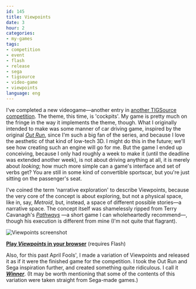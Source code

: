 ```yaml
---
id: 145
title: Viewpoints
date: 3
hour: 2
categories:
- my-games
tags:
- competition
- event
- flash
- release
- sega
- tigsource
- video-game
- viewpoints
language: eng
---
```


I've completed a new videogame—another entry in [another TIGSource competition](http://tigsource.com/articles/2009/02/20/cockpit-compo). The theme, this time, is 'cockpits'. My game is pretty much on the fringe in the way it implements the theme, though. What I originally intended to make was some manner of car driving game, inspired by the original [_Out Run_](http://www.youtube.com/watch?v=WiWiTXq4yYY), since I'm such a big fan of the series, and because I love the aesthetic of that kind of low-tech 3D. I might do this in the future; we'll see how creating such an engine will go for me. But the game I ended up conceiving, because I only had roughly a week to make it (until the deadline was extended another week), is not about driving anything at all, it is merely about _looking_; how much more simple can a game's interface and set of verbs get? You are still in some kind of convertible sportscar, but you're just sitting on the passenger's seat.

I've coined the term 'narrative exploration' to describe Viewpoints, because the very core of the concept is about exploring, but not a physical space, like in, say, _Metroid_, but, instead, a space of different possible stories—a narrative space. The concept itself was shamelessly ripped from Terry Cavanagh's [_Pathways_](http://distractionware.com/blog/?p=650) —a short game I can wholeheartedly recommend—, though his execution is different from mine (I'm not quite that flagrant).

![Viewpoints screenshot](http://blog.agj.cl/wp-content/uploads/2009/04/viewpointsscreen_small.png "Viewpoints screenshot")

[**Play _Viewpoints_ in your browser**](http://www.agj.cl/files/games/viewpoints/) (requires Flash)

Also, for this past April Fools', I made a variation of Viewpoints and released it as if it were the finished game for the competition. I took the Out Run and Sega inspiration further, and created something quite ridiculous. I call it [_**Winner**_](http://www.agj.cl/files/games/winner/). (It may be worth mentioning that some of the contents of this variation were taken straight from Sega-made games.)
